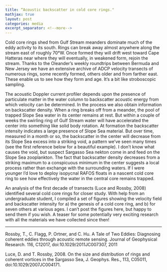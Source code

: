 ```yaml
---
title: “Acoustic backscatter in cold core rings."
mathjax: true
layout: post
categories: media
excerpt_separator: <!--more-->
---
```


Cold core rings shed from Gulf Stream meanders dominate much of the eddy activity to its south. Rings can break away almost anywhere along the stream east of roughly 70°W. Once formed they will drift west toward Cape Hatteras near where they will eventually, in weakened form, rejoin the stream. Thanks to the Oleander’s weekly roundtrips between Bermuda and New Jersey we have an extensive archive of ADCP velocity transects of numerous rings, some recently formed, others older and from farther east. These enable us to see how they form and age. It’s a bit like stroboscopic sampling. 
<!--more-->

The acoustic Doppler current profiler depends upon the presence of particulate matter in the water column to backscatter acoustic energy from which velocity can be determined. In the process we also obtain information on backscatter density. When a ring breaks off from a meander, the pool of trapped Slope Sea water in its center remains at rest. But within a couple of weeks the swirling ring of Gulf Stream water will have accelerated the center into something like solid body rotation. At formation the backscatter intensity indicates a large presence of Slope Sea material. But over time, measured in a month or so, the backscatter in the center will decrease from its Slope Sea excess into a striking void, a pattern we’ve seen many times (see the first reference below for a beautiful example). I don’t know what causes the void, but suspect Sargasso Sea nekton come in and feed on the Slope Sea zooplankton. The fact that backscatter density decreases from a striking maximum to a conspicuous minimum in the center suggests a local process rather than exchange with the surrounding waters. If I were younger I’d love to deploy isopycnal RAFOS floats in a nascent cold core ring to see how effectively the water in the central core remains trapped. 

An analysis of the first decade of transects (Luce and Rossby, 2008) identified several cold core rings for closer study. With help from an undergraduate student, I compiled a set of figures showing the velocity field and backscatter intensity for a) the genesis of a cold core ring, and b) for seven others at various ages. I can’t post the figures here, but happy to send them if you wish. A teaser for some potentially very exciting research with all the materials we have collected since then! 

- - - - -
Rossby, T., C. Flagg, P. Ortner, and C. Hu. A Tale of Two Eddies: Diagnosing coherent eddies through acoustic remote sensing. Journal of Geophysical Research. 116, C12017, doi:10.1029/2011JC007307, 2011

Luce, D. and T. Rossby, 2008. On the size and distribution of rings and coherent vortices in the Sargasso Sea, J. Geophys. Res., 113, C05011, doi:10.1029/2007JC004171.
